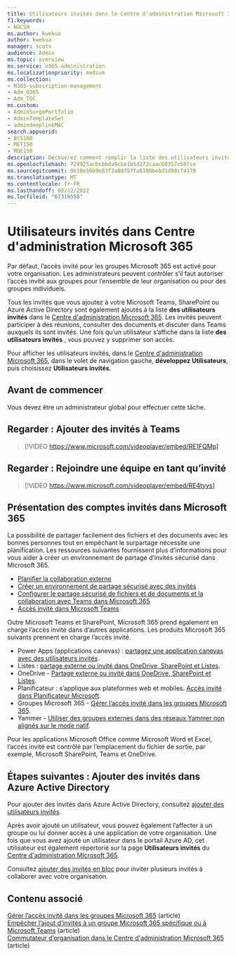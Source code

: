 ```yaml
---
title: Utilisateurs invités dans le Centre d'administration Microsoft 365
f1.keywords:
- NOCSH
ms.author: kwekua
author: kwekua
manager: scotv
audience: Admin
ms.topic: overview
ms.service: o365-administration
ms.localizationpriority: medium
ms.collection:
- M365-subscription-management
- Adm_O365
- Adm_TOC
ms.custom:
- AdminSurgePortfolio
- AdminTemplateSet
- admindeeplinkMAC
search.appverid:
- BCS160
- MET150
- MOE150
description: Découvrez comment remplir la liste des utilisateurs invités dans le Centre d'administration Microsoft 365 afin que les invités puissent participer à des réunions, afficher des documents et discuter dans Teams auxquels ils sont invités.
ms.openlocfilehash: 724925acbcbbda9cbe1b5d272caac60357c507ce
ms.sourcegitcommit: 9b10e56b9e83f3a80757fa6108bebd1d80cf4178
ms.translationtype: MT
ms.contentlocale: fr-FR
ms.lasthandoff: 08/12/2022
ms.locfileid: "67319558"
---
```

# <a name="guest-users-in-microsoft-365-admin-center"></a>Utilisateurs invités dans Centre d'administration Microsoft 365

Par défaut, l’accès invité pour les groupes Microsoft 365 est activé pour votre organisation. Les administrateurs peuvent contrôler s’il faut autoriser l’accès invité aux groupes pour l’ensemble de leur organisation ou pour des groupes individuels.

Tous les invités que vous ajoutez à votre Microsoft Teams, SharePoint ou Azure Active Directory sont également ajoutés à la liste **des utilisateurs invités** dans le <a href="https://go.microsoft.com/fwlink/p/?linkid=2074830" target="_blank">Centre d'administration Microsoft 365</a>. Les invités peuvent participer à des réunions, consulter des documents et discuter dans Teams auxquels ils sont invités.
Une fois qu’un utilisateur s’affiche dans la liste **des utilisateurs invités** , vous pouvez y supprimer son accès.

Pour afficher les utilisateurs invités, dans le <a href="https://go.microsoft.com/fwlink/p/?linkid=2074830" target="_blank">Centre d'administration Microsoft 365</a>, dans le volet de navigation gauche, **développez Utilisateurs**, puis choisissez **Utilisateurs invités**.

## <a name="before-you-begin"></a>Avant de commencer

Vous devez être un administrateur global pour effectuer cette tâche.

## <a name="watch-add-guests-to-teams"></a>Regarder : Ajouter des invités à Teams

> [!VIDEO https://www.microsoft.com/videoplayer/embed/RE1FQMp]

## <a name="watch-join-a-team-as-a-guest"></a>Regarder : Rejoindre une équipe en tant qu’invité

> [!VIDEO https://www.microsoft.com/videoplayer/embed/RE4tyys]

## <a name="understanding-guest-accounts-in-microsoft-365"></a>Présentation des comptes invités dans Microsoft 365

La possibilité de partager facilement des fichiers et des documents avec les bonnes personnes tout en empêchant le surpartage nécessite une planification. Les ressources suivantes fournissent plus d’informations pour vous aider à créer un environnement de partage d’invités sécurisé dans Microsoft 365.
- [Planifier la collaboration externe](../../solutions/plan-external-collaboration.md)
- [Créer un environnement de partage sécurisé avec des invités](../../solutions/create-secure-guest-sharing-environment.md)
- [Configurer le partage sécurisé de fichiers et de documents et la collaboration avec Teams dans Microsoft 365](../../solutions/setup-secure-collaboration-with-teams.md)
- [Accès invité dans Microsoft Teams](/microsoftteams/guest-access)

Outre Microsoft Teams et SharePoint, Microsoft 365 prend également en charge l’accès invité dans d’autres applications. Les produits Microsoft 365 suivants prennent en charge l’accès invité.

- Power Apps (applications canevas) : [partagez une application canevas avec des utilisateurs invités](/power-apps/maker/canvas-apps/share-app-guests).
- Listes : [partage externe ou invité dans OneDrive, SharePoint et Listes](https://support.microsoft.com/office/external-or-guest-sharing-in-onedrive-sharepoint-and-lists-7aa070b8-d094-4921-9dd9-86392f2a79e7).
- OneDrive - [Partage externe ou invité dans OneDrive, SharePoint et Listes](https://support.microsoft.com/office/external-or-guest-sharing-in-onedrive-sharepoint-and-lists-7aa070b8-d094-4921-9dd9-86392f2a79e7).
- Planificateur : s’applique aux plateformes web et mobiles. [Accès invité dans Planificateur Microsoft](https://support.microsoft.com/office/guest-access-in-microsoft-planner-cc5d7f96-dced-4da4-ab62-08c72d9759c6).
- Groupes Microsoft 365 - [Gérer l’accès invité dans les groupes Microsoft 365](../create-groups/manage-guest-access-in-groups.md).
- Yammer - [Utiliser des groupes externes dans des réseaux Yammer non alignés sur le mode natif](/yammer/work-with-external-users/create-and-manage-external-groups).

Pour les applications Microsoft Office comme Microsoft Word et Excel, l’accès invité est contrôlé par l’emplacement du fichier de sortie, par exemple, Microsoft SharePoint, Teams et OneDrive.

## <a name="next-steps-add-guests-in-azure-active-directory"></a>Étapes suivantes : Ajouter des invités dans Azure Active Directory

Pour ajouter des invités dans Azure Active Directory, consultez [ajouter des utilisateurs invités](/azure/active-directory/b2b/b2b-quickstart-add-guest-users-portal).

Après avoir ajouté un utilisateur, vous pouvez également l’affecter à un groupe ou lui donner accès à une application de votre organisation. Une fois que vous avez ajouté un utilisateur dans le portail Azure AD, cet utilisateur est également répertorié sur la page **Utilisateurs invités** du <a href="https://go.microsoft.com/fwlink/p/?linkid=2074830" target="_blank">Centre d'administration Microsoft 365</a>.

Consultez [ajouter des invités en bloc](/azure/active-directory/b2b/tutorial-bulk-invite) pour inviter plusieurs invités à collaborer avec votre organisation.

## <a name="related-content"></a>Contenu associé

[Gérer l’accès invité dans les groupes Microsoft 365](../create-groups/manage-guest-access-in-groups.md) (article)\
[Empêcher l’ajout d’invités à un groupe Microsoft 365 spécifique ou à Microsoft Teams](../../solutions/per-group-guest-access.md) (article)\
[Commutateur d’organisation dans le Centre d'administration Microsoft 365](https://techcommunity.microsoft.com/t5/microsoft-365-blog/new-organization-switcher-in-the-microsoft-365-admin-center/ba-p/1165543) (article)
